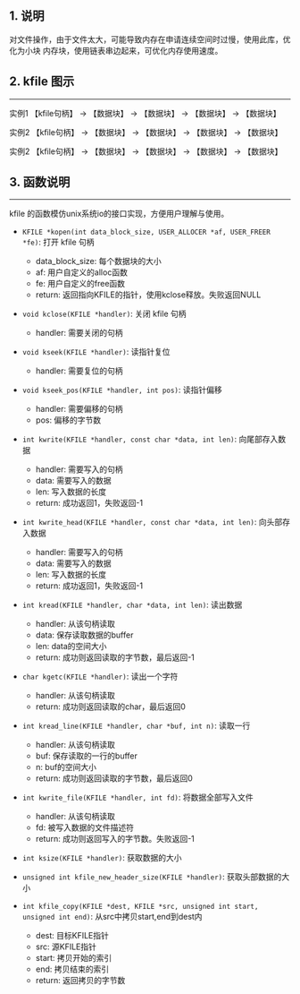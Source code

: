 ## 1. 说明
对文件操作，由于文件太大，可能导致内存在申请连续空间时过慢，使用此库，优化为小块
内存块，使用链表串边起来，可优化内存使用速度。

## 2. kfile 图示
---

实例1 【kfile句柄】 -> 【数据块】 -> 【数据块】 -> 【数据块】 -> 【数据块】

实例2 【kfile句柄】 -> 【数据块】 -> 【数据块】 -> 【数据块】 -> 【数据块】

实例2 【kfile句柄】 -> 【数据块】 -> 【数据块】 -> 【数据块】 -> 【数据块】

## 3. 函数说明
---
kfile 的函数模仿unix系统io的接口实现，方便用户理解与使用。
- `KFILE *kopen(int data_block_size, USER_ALLOCER *af, USER_FREER *fe)`: 打开 kfile 句柄
    - data_block_size: 每个数据块的大小
    - af: 用户自定义的alloc函数
    - fe: 用户自定义的free函数
    - return: 返回指向KFILE的指针，使用kclose释放。失败返回NULL

- `void kclose(KFILE *handler)`: 关闭 kfile 句柄
    - handler: 需要关闭的句柄

- `void kseek(KFILE *handler)`: 读指针复位
    - handler: 需要复位的句柄

- `void kseek_pos(KFILE *handler, int pos)`: 读指针偏移
    - handler: 需要偏移的句柄
    - pos: 偏移的字节数

- `int kwrite(KFILE *handler, const char *data, int len)`: 向尾部存入数据
    - handler: 需要写入的句柄
    - data: 需要写入的数据
    - len: 写入数据的长度
    - return: 成功返回1，失败返回-1

- `int kwrite_head(KFILE *handler, const char *data, int len)`: 向头部存入数据
    - handler: 需要写入的句柄
    - data: 需要写入的数据
    - len: 写入数据的长度
    - return: 成功返回1，失败返回-1

- `int kread(KFILE *handler, char *data, int len)`: 读出数据
    - handler: 从该句柄读取
    - data: 保存读取数据的buffer
    - len: data的空间大小
    - return: 成功则返回读取的字节数，最后返回-1

- `char kgetc(KFILE *handler)`: 读出一个字符
    - handler: 从该句柄读取
    - return: 成功则返回读取的char，最后返回0

- `int kread_line(KFILE *handler, char *buf, int n)`: 读取一行
    - handler: 从该句柄读取
    - buf: 保存读取的一行的buffer
    - n: buf的空间大小
    - return: 成功则返回读取的字节数，最后返回0

- `int kwrite_file(KFILE *handler, int fd)`: 将数据全部写入文件
    - handler: 从该句柄读取
    - fd: 被写入数据的文件描述符
    - return: 成功则返回写入的字节数。失败返回-1

- `int ksize(KFILE *handler)`: 获取数据的大小

- `unsigned int kfile_new_header_size(KFILE *handler)`: 获取头部数据的大小

- `int kfile_copy(KFILE *dest, KFILE *src, unsigned int start, unsigned int end)`: 从src中拷贝start,end到dest内
    - dest: 目标KFILE指针
    - src: 源KFILE指针
    - start: 拷贝开始的索引
    - end: 拷贝结束的索引
    - return: 返回拷贝的字节数

